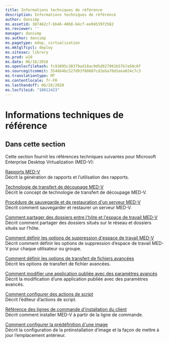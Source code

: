 ```yaml
---
title: Informations techniques de référence
description: Informations techniques de référence
author: dansimp
ms.assetid: 387462c7-bb46-40b8-b4cf-ee9453972582
ms.reviewer: ''
manager: dansimp
ms.author: dansimp
ms.pagetype: mdop, virtualization
ms.mktglfcycl: deploy
ms.sitesec: library
ms.prod: w10
ms.date: 06/16/2016
ms.openlocfilehash: fc93895c38379ad18ac9d5d927981b57b7a50c0f
ms.sourcegitcommit: 354664bc527d93f80687cd2eba70d1eea024c7c3
ms.translationtype: MT
ms.contentlocale: fr-FR
ms.lasthandoff: 06/26/2020
ms.locfileid: "10811423"
---
```

# Informations techniques de référence


## Dans cette section


Cette section fournit les références techniques suivantes pour Microsoft Enterprise Desktop Virtualization (MED-V):

<a href="" id="med-v-reporting"></a>[Rapports MED-V](med-v-reporting.md)  
Décrit la génération de rapports et l’utilisation des rapports.

<a href="" id="med-v-trim-transfer-technology"></a>[Technologie de transfert de découpage MED-V](med-v-trim-transfer-technology-medvv2.md)  
Décrit le concept de technologie de transfert de découpage MED-V.

<a href="" id="how-to-back-up-and-restore-a-med-v-server"></a>[Procédure de sauvegarde et de restauration d'un serveur MED-V](how-to-back-up-and-restore-a-med-v-server.md)  
Décrit comment sauvegarder et restaurer un serveur MED-V.

<a href="" id="how-to-share-folders-between-the-host-and-the-med-v-workspace"></a>[Comment partager des dossiers entre l'hôte et l'espace de travail MED-V](how-to-share-folders-between-the-host-and-the-med-v-workspace.md)  
Décrit comment partager des dossiers situés sur le réseau et dossiers situés sur l’hôte.

<a href="" id="how-to-set-med-v-workspace-deletion-options"></a>[Comment définir les options de suppression d'espace de travail MED-V](how-to-set-med-v-workspace-deletion-options.md)  
Décrit comment définir les options de suppression d’espace de travail MED-V pour chaque utilisateur ou groupe.

<a href="" id="how-to-set-advanced-file-transfer-options"></a>[Comment définir les options de transfert de fichiers avancées](how-to-set-advanced-file-transfer-options.md)  
Décrit les options de transfert de fichier avancées.

<a href="" id="how-to-edit-a-published-application-with-advanced-settings"></a>[Comment modifier une application publiée avec des paramètres avancés](how-to-edit-a-published-application-with-advanced-settings.md)  
Décrit la modification d’une application publiée avec des paramètres avancés.

<a href="" id="how-to-set-up-script-actions"></a>[Comment configurer des actions de script](how-to-set-up-script-actions.md)  
Décrit l’éditeur d’actions de script.

<a href="" id="client-installation-command-line-reference"></a>[Référence des lignes de commande d'installation du client](client-installation-command-line-reference.md)  
Décrit comment installer MED-V à partir de la ligne de commande.

<a href="" id="how-to-configure-image-pre-staging"></a>[Comment configurer la prédéfinition d'une image](how-to-configure-image-pre-staging.md)  
Décrit la configuration de la préinstallation d’image et la façon de mettre à jour l’emplacement antérieur.

 

 





